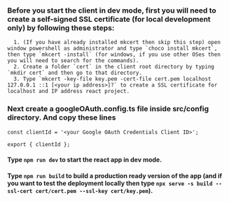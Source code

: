 ### Before you start the client in dev mode, first you will need to create a self-signed SSL certificate (for local development only) by following these steps:

      1. (If you have already installed mkcert then skip this step) open window powershell as administrator and type `choco install mkcert`, then type `mkcert -install` (for windows, if you use other OSes then you will need to search for the commands).
      2. Create a folder `cert` in the client root directory by typing `mkdir cert` and then go to that directory.
      3. Type `mkcert -key-file key.pem -cert-file cert.pem localhost 127.0.0.1 ::1 [<your ip address>]?` to create a SSL certificate for localhost and IP address react project.

### Next create a googleOAuth.config.ts file inside src/config directory. And copy these lines
```
const clientId = '<your Google OAuth Credentials Client ID>';

export { clientId };
```

#### Type `npm run dev` to start the react app in dev mode.

#### Type `npm run build` to build a production ready version of the app (and if you want to test the deployment locally then type `npx serve -s build --ssl-cert cert/cert.pem --ssl-key cert/key.pem`).
